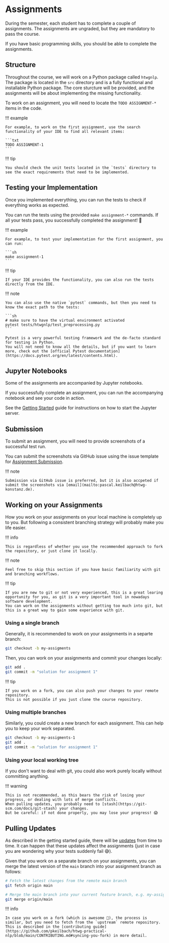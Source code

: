 # Assignments

During the semester, each student has to complete a couple of assignments.
The assignments are ungraded, but they are mandatory to pass the course.

If you have basic programming skills, you should be able to complete the assignments.

## Structure

Throughout the course, we will work on a Python package called `htwgnlp`.
The package is located in the `src` directory and is a fully functional and installable Python package.
The core sturcture will be provided, and the assignments will be about implementing the missing functionality.

To work on an assignment, you will need to locate the `TODO ASSIGNMENT-*` items in the code.

!!! example

    For example, to work on the first assignment, use the search functionality of your IDE to find all relevant items:

    ```txt
    TODO ASSIGNMENT-1
    ```

!!! tip

    You should check the unit tests located in the `tests` directory to see the exact requirements that need to be implemented.

## Testing your Implementation

Once you implemented everything, you can run the tests to check if everything works as expected.

You can run the tests using the provided `make assignment-*` commands.
If all your tests pass, you successfully completed the assignment! 🚀

!!! example

    For example, to test your implementation for the first assignment, you can run:

    ```sh
    make assignment-1
    ```

!!! tip

    If your IDE provides the functionality, you can also run the tests directly from the IDE.

!!! note

    You can also use the native `pytest` commands, but then you need to know the exact path to the tests:

    ```sh
    # make sure to have the virtual environment activated
    pytest tests/htwgnlp/test_preprocessing.py
    ```

    Pytest is a very powerful testing framework and the de-facto standard for testing in Python.
    You will not need to know all the details, but if you want to learn more, check out the [official Pytest documentation](https://docs.pytest.org/en/latest/contents.html).

## Jupyter Notebooks

Some of the assignments are accompanied by Jupyter notebooks.

If you successfully complete an assignment, you can run the accompanying notebook and see your code in action.

See the [Getting Started](./getting_started.md) guide for instructions on how to start the Jupyter server.

## Submission

To submit an assignment, you will need to provide screenshots of a successful test run.

<!-- TODO issue-121 provide example screenshot -->

You can submit the screenshots via GitHub issue using the issue template for [Assignment Submission](https://github.com/pkeilbach/htwg-practical-nlp/issues/new/choose).

!!! note

    Submission via GitHub issue is preferred, but it is also accpeted if submit the screenshots via [email](mailto:pascal.keilbach@htwg-konstanz.de).

## Working on your Assignments

How you work on your assignments on your local machine is completely up to you.
But following a consistent branching strategy will probably make you life easier.

!!! info

    This is regardless of whether you use the recommended approach to fork the repository, or just clone it locally.

!!! note

    Feel free to skip this section if you have basic familiarity with git and branching workflows.

!!! tip

    If you are new to git or not very experienced, this is a great learing opportunity for you, as git is a very important tool in nowadays software development.
    You can work on the assignments without getting too much into git, but this is a great way to gain some experience with git.

### Using a single branch

Generally, it is recommended to work on your assignments in a separte branch:

```sh
git checkout -b my-assigments
```

Then, you can work on your assignments and commit your changes locally:

```sh
git add .
git commit -m "solution for assignment 1"
```

!!! tip

    If you work on a fork, you can also push your changes to your remote repository.
    This is not possible if you just clone the course repository.

### Using multiple branches

Similarly, you could create a new branch for each assignment. This can help you to keep your work separated.

```sh
git checkout -b my-assigments-1
git add .
git commit -m "solution for assignment 1"
```

### Using your local working tree

If you don't want to deal with git, you could also work purely locally without committing anything.

!!! warning

    This is not recommended, as this bears the risk of losing your progress, or dealing with lots of merge conflicts.
    When pulling updates, you probably need to [stash](https://git-scm.com/docs/git-stash) your changes.
    But be careful: if not done properly, you may lose your progress! 😱

## Pulling Updates

As described in the getting started guide, there will be [updates](getting_started.md#pulling-updates) from time to time.
It can happen that these updates affect the assignments (just in case you are wondering why your tests suddenly fail 😅).

Given that you work on a separate branch on your assignments, you can merge the latest version of the `main` branch into your assignment branch as follows:

```sh
# Fetch the latest changes from the remote main branch
git fetch origin main

# Merge the main branch into your current feature branch, e.g. my-assignments
git merge origin/main
```

!!! info

    In case you work on a fork (which is awesome 🙌), the process is similar, but you need to fetch from the `upstream` remote repository.
    This is described in the [contributing guide](https://github.com/pkeilbach/htwg-practical-nlp/blob/main/CONTRIBUTING.md#syncing-you-fork) in more detail.
